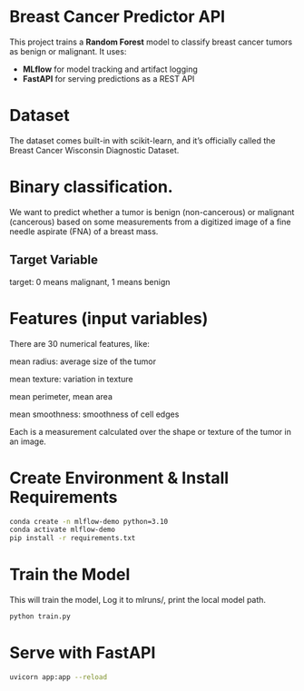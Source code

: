 # Breast Cancer Predictor API

This project trains a **Random Forest** model to classify breast cancer tumors as benign or malignant. It uses:

- **MLflow** for model tracking and artifact logging
- **FastAPI** for serving predictions as a REST API


# Dataset 

The dataset comes built-in with scikit-learn, and it’s officially called the Breast Cancer Wisconsin Diagnostic Dataset.


# Binary classification.

We want to predict whether a tumor is benign (non-cancerous) or malignant (cancerous) based on some measurements from a digitized image of a fine needle aspirate (FNA) of a breast mass.


## Target Variable
target: 0 means malignant, 1 means benign


# Features (input variables)

There are 30 numerical features, like:

mean radius: average size of the tumor

mean texture: variation in texture

mean perimeter, mean area

mean smoothness: smoothness of cell edges

Each is a measurement calculated over the shape or texture of the tumor in an image.


# Create Environment & Install Requirements
``` bash
conda create -n mlflow-demo python=3.10
conda activate mlflow-demo
pip install -r requirements.txt
```

# Train the Model
This will train the model, Log it to mlruns/, print the local model path.
``` bash
python train.py
```

# Serve with FastAPI
``` bash
uvicorn app:app --reload
```
